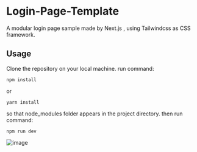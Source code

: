# Login-Page-Template
A modular login page sample made by Next.js , using Tailwindcss as CSS framework.

## Usage
Clone the repository on your local machine.
run command:
```
npm install 
```
or
```
yarn install
```
so that node_modules folder appears in the project directory.
then run command:
```
npm run dev
```
![image](https://user-images.githubusercontent.com/52355394/146580482-08eddc4f-01b0-4d60-b3a2-f2085d2e00ed.png)

